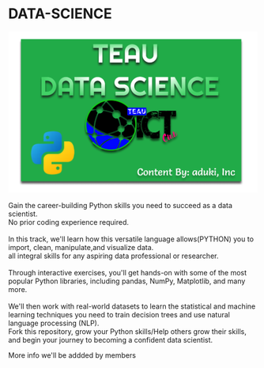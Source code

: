 # DATA-SCIENCE
![IMAGE](teau.png)


Gain the career-building Python skills you need to succeed as a data scientist.<br />
No prior coding experience required.  <br /><br />
In this track, we'll learn how this versatile language allows(PYTHON) you to import, clean, manipulate,and visualize data.<br />
all integral skills for any aspiring data professional or researcher. <br /><br />
Through interactive exercises, you'll get hands-on with some of the most popular Python libraries, including pandas, NumPy, Matplotlib, and many more.<br /><br />
We'll then work with real-world datasets to learn the statistical and machine learning techniques you need to train decision trees and use natural language processing (NLP).<br /> 
Fork this repository, grow your Python skills/Help others grow their skills, and begin your journey to becoming a confident data scientist.<br />


More info we'll be addded by members
